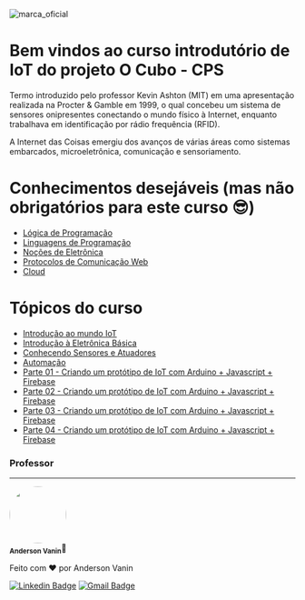 ![marca_oficial](https://user-images.githubusercontent.com/101676959/229141607-7304b4b6-f112-4c93-85bf-e7a1b41d2667.png)

# Bem vindos ao curso introdutório de IoT do projeto O Cubo - CPS

Termo introduzido pelo professor Kevin Ashton (MIT) em uma apresentação realizada na Procter & Gamble em 1999, o qual concebeu um sistema de sensores onipresentes conectando o mundo físico à Internet, enquanto trabalhava em identificação por rádio frequência (RFID).

A Internet das Coisas emergiu dos avanços de várias áreas como sistemas embarcados, microeletrônica, comunicação e sensoriamento.

Conhecimentos desejáveis (mas não obrigatórios para  este curso :sunglasses:)
=================
<!--ts-->
   * [Lógica de Programação]()
   * [Linguagens de Programação]()
   * [Noções de Eletrônica]()
   * [Protocolos de Comunicação Web]()      
   * [Cloud]()
   
<!--te-->

Tópicos do curso
=================
<!--ts-->
   * [Introdução ao mundo IoT]()
   * [Introdução à Eletrônica Básica]()
   * [Conhecendo Sensores e Atuadores]()
   * [Automação]()      
   * [Parte 01 - Criando um protótipo de IoT com Arduino + Javascript + Firebase]()
   * [Parte 02 - Criando um protótipo de IoT com Arduino + Javascript + Firebase]()
   * [Parte 03 - Criando um protótipo de IoT com Arduino + Javascript + Firebase]()
   * [Parte 04 - Criando um protótipo de IoT com Arduino + Javascript + Firebase]()
<!--te-->


### Professor
---


 <img style="border-radius: 50%;" src="https://avatars.githubusercontent.com/u/101676959?v=4" width="100px;" alt=""/>
 <br />
 <sub><b>Anderson Vanin</b></sub>🚀


Feito com ❤️ por Anderson Vanin 

[![Linkedin Badge](https://img.shields.io/badge/-Anderson-blue?style=flat-square&logo=Linkedin&logoColor=white&link=https://br.linkedin.com/in/anderson-vanin/)](https://br.linkedin.com/in/anderson-vanin) 
[![Gmail Badge](https://img.shields.io/badge/-profandersonvanin01@gmail.com-c14438?style=flat-square&logo=Gmail&logoColor=white&link=mailto:profandersonvanin01@gmail.com)](mailto:profandersonvanin01@gmail.com)
